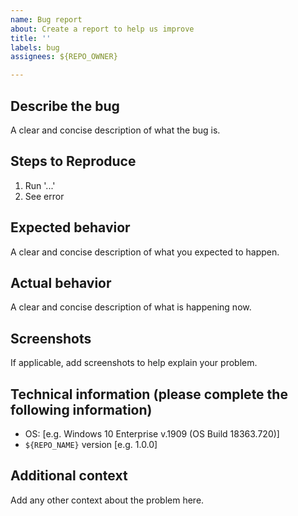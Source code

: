 ```yaml
---
name: Bug report
about: Create a report to help us improve
title: ''
labels: bug
assignees: ${REPO_OWNER}

---
```


## Describe the bug

A clear and concise description of what the bug is.

## Steps to Reproduce

1. Run '...'
2. See error

## Expected behavior

A clear and concise description of what you expected to happen.

## Actual behavior

A clear and concise description of what is happening now.

## Screenshots

If applicable, add screenshots to help explain your problem.

## Technical information (please complete the following information)

- OS: [e.g. Windows 10 Enterprise v.1909 (OS Build 18363.720)]
- `${REPO_NAME}` version [e.g. 1.0.0]

## Additional context

Add any other context about the problem here.
